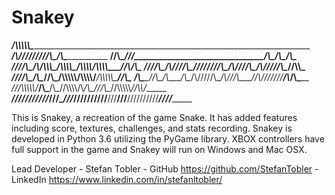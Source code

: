# Snakey
_____/\\\\\\\\\\\___________________________________________________________________________
 ___/\\\/////////\\\_______________________________/\\\______________________________________
  __\//\\\______\///_______________________________\/\\\___________________________/\\\__/\\\_
   ___\////\\\__________/\\/\\\\\\____/\\\\\\\\\____\/\\\\\\\\________/\\\\\\\\____\//\\\/\\\__
    ______\////\\\______\/\\\////\\\__\////////\\\___\/\\\////\\\____/\\\/////\\\____\//\\\\\___
     _________\////\\\___\/\\\__\//\\\___/\\\\\\\\\\__\/\\\\\\\\/____/\\\\\\\\\\\______\//\\\____
      __/\\\______\//\\\__\/\\\___\/\\\__/\\\/////\\\__\/\\\///\\\___\//\\///////____/\\_/\\\_____
       _\///\\\\\\\\\\\/___\/\\\___\/\\\_\//\\\\\\\\/\\_\/\\\_\///\\\__\//\\\\\\\\\\_\//\\\\/______
        ___\///////////_____\///____\///___\////////\//__\///____\///____\//////////___\////________
 

This is Snakey, a recreation of the game Snake. It has added features including score, textures, challenges, and stats recording.
Snakey is developed in Python 3.6 utilizing the PyGame library. XBOX controllers have full support in the game and Snakey will run on
Windows and Mac OSX.

Lead Developer - Stefan Tobler
	- GitHub https://github.com/StefanTobler
	- LinkedIn https://www.linkedin.com/in/stefanltobler/
